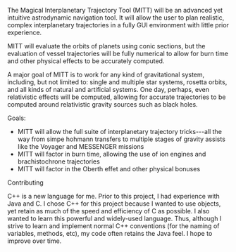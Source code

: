 The Magical Interplanetary Trajectory Tool (MITT) will be an advanced yet intuitive astrodynamic navigation tool. It will allow the user to plan realistic, complex interplanetary trajectories in a fully GUI environment with little prior experience.

MITT will evaluate the orbits of planets using conic sections, but the evaluation of vessel trajectories will be fully numerical to allow for burn time and other physical effects to be accurately computed.

A major goal of MITT is to work for any kind of gravitational system, including, but not limited to: single and multiple star systems, rosetta orbits, and all kinds of natural and artificial systems. One day, perhaps, even relativistic effects will be computed, allowing for accurate trajectories to be computed around relativistic gravity sources such as black holes.

Goals:
* MITT will allow the full suite of interplanetary trajectory tricks---all the way from simpe hohmann transfers to multiple stages of gravity assists like the Voyager and MESSENGER missions
* MITT will factor in burn time, allowing the use of ion engines and brachistochrone trajectories
* MITT will factor in the Oberth effet and other physical bonuses

Contributing

C++ is a new language for me. Prior to this project, I had experience with Java and C. I chose C++ for this project because I wanted to use objects, yet retain as much of the speed and efficiency of C as possible. I also wanted to learn this powerful and widely-used language. Thus, although I strive to learn and implement normal C++ conventions (for the naming of variables, methods, etc), my code often retains the Java feel. I hope to improve over time.
